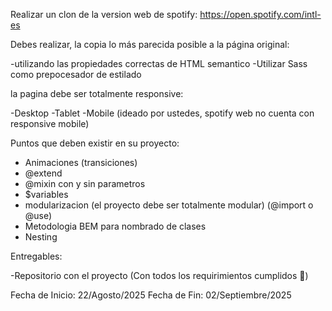 Realizar un clon de la version web de spotify:
https://open.spotify.com/intl-es

Debes realizar, la copia lo más parecida posible a la página original:

-utilizando las propiedades correctas de HTML semantico
-Utilizar Sass como prepocesador de estilado

la pagina debe ser totalmente responsive:

-Desktop
-Tablet
-Mobile (ideado por ustedes, spotify web no cuenta con responsive mobile)

Puntos que deben existir en su proyecto:
- Animaciones (transiciones)
- @extend
- @mixin con y sin parametros
- $variables
- modularizacion (el proyecto debe ser totalmente modular) (@import o @use)
- Metodologia BEM para nombrado de clases
- Nesting

Entregables:

-Repositorio con el proyecto (Con todos los requirimientos cumplidos 👀)


Fecha de Inicio: 22/Agosto/2025
Fecha de Fin: 02/Septiembre/2025